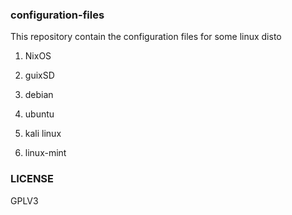 ### configuration-files

This repository contain the configuration files for some linux disto

1. NixOS

2. guixSD

3. debian

4. ubuntu

5. kali linux

6. linux-mint

###  LICENSE
GPLV3

